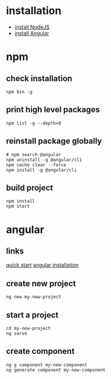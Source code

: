 # installation
* [install NodeJS](https://github.com/nodejs/help/wiki/Installation)
* [install Angular](https://cli.angular.io/)

# npm
## check installation
```
npm bin -g
```

## print high level packages
```
npm list -g --depth=0
```

## reinstall package globally
```
# npm search @angular
npm uninstall -g @angular/cli
npm cache clear --force
npm install -g @angular/cli 
```

## build project
```
npm install
npm start
```

# angular
## links
[quick start](https://github.com/angular/quickstart.git)
[angular installation](https://cli.angular.io)

## create new project
```
ng new my-new-project
```
## start a project
```
cd my-new-project
ng serve
```

## create component
```
ng g component my-new-component
ng generate component my-new-component
```
